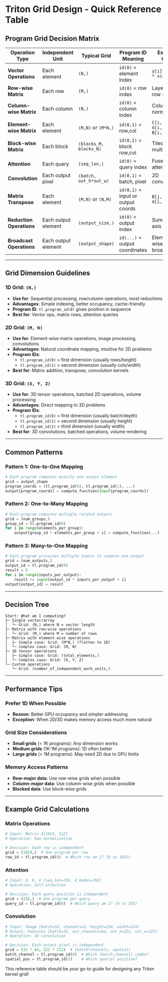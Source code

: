 # Triton Grid Design - Quick Reference Table

## **Program Grid Decision Matrix**

| **Operation Type** | **Independent Unit** | **Typical Grid** | **Program ID Meaning** | **Example Code** |
|---|---|---|---|---|
| **Vector Operations** | Each element | `(N,)` | `id(0)` = element index | `y[i] = x[i] * scale` |
| **Row-wise Matrix** | Each row | `(M,)` | `id(0)` = row index | Layer norm, row softmax |
| **Column-wise Matrix** | Each column | `(N,)` | `id(0)` = column index | Column normalization |
| **Element-wise Matrix** | Each element | `(M,N)` or `(M*N,)` | `id(0,1)` = row,col | `C[i,j] = A[i,j] + B[i,j]` |
| **Block-wise Matrix** | Each block | `(blocks_M, blocks_N)` | `id(0,1)` = block row,col | Tiled matrix multiply |
| **Attention** | Each query | `(seq_len,)` | `id(0)` = query index | Fused attention |
| **Convolution** | Each output pixel | `(batch, out_h*out_w)` | `id(0,1)` = batch, pixel | 2D convolution |
| **Matrix Transpose** | Each element | `(M,N)` or `(N,M)` | `id(0,1)` = input or output coords | `B[j,i] = A[i,j]` |
| **Reduction Operations** | Each output element | `(output_size,)` | `id(0)` = output index | Sum along axis |
| **Broadcast Operations** | Each output element | `(output_shape)` | `id(...)` = output coordinates | Element-wise with broadcasting |

---

## **Grid Dimension Guidelines**

### **1D Grid: `(N,)`**
- **Use for**: Sequential processing, row/column operations, most reductions
- **Advantages**: Simple indexing, better occupancy, cache-friendly
- **Program ID**: `tl.program_id(0)` gives position in sequence
- **Best for**: Vector ops, matrix rows, attention queries

### **2D Grid: `(M, N)`**
- **Use for**: Element-wise matrix operations, image processing, convolutions
- **Advantages**: Natural coordinate mapping, intuitive for 2D problems
- **Program IDs**: 
  - `tl.program_id(0)` = first dimension (usually rows/height)
  - `tl.program_id(1)` = second dimension (usually cols/width)
- **Best for**: Matrix addition, transpose, convolution kernels

### **3D Grid: `(X, Y, Z)`**
- **Use for**: 3D tensor operations, batched 2D operations, volume processing
- **Advantages**: Direct mapping to 3D problems
- **Program IDs**:
  - `tl.program_id(0)` = first dimension (usually batch/depth)
  - `tl.program_id(1)` = second dimension (usually height)
  - `tl.program_id(2)` = third dimension (usually width)
- **Best for**: 3D convolutions, batched operations, volume rendering

---

## **Common Patterns**

### **Pattern 1: One-to-One Mapping**
```python
# Each program computes exactly one output element
grid = output_shape
program_coords = (tl.program_id(0), tl.program_id(1), ...)
output[program_coords] = compute_function(input[program_coords])
```

### **Pattern 2: One-to-Many Mapping**  
```python
# Each program computes multiple related outputs
grid = (num_groups,)
group_id = tl.program_id(0)
for i in range(elements_per_group):
    output[group_id * elements_per_group + i] = compute_function(...)
```

### **Pattern 3: Many-to-One Mapping**
```python
# Each program processes multiple inputs to compute one output
grid = (num_outputs,)
output_id = tl.program_id(0)
result = 0
for i in range(inputs_per_output):
    result += input[output_id * inputs_per_output + i]
output[output_id] = result
```

---

## **Decision Tree**

```
Start: What am I computing?
├─ Single vector/array
│  └─ Grid: (N,) where N = vector length
├─ Matrix with row-wise operations
│  └─ Grid: (M,) where M = number of rows
├─ Matrix with element-wise operations
│  ├─ Simple case: Grid: (M*N,) (flatten to 1D)
│  └─ Complex case: Grid: (M, N)
├─ 3D tensor operations
│  ├─ Simple case: Grid: (total_elements,)
│  └─ Complex case: Grid: (X, Y, Z)
└─ Custom operations
   └─ Grid: (number_of_independent_work_units,)
```

---

## **Performance Tips**

### **Prefer 1D When Possible**
- **Reason**: Better GPU occupancy and simpler addressing
- **Exception**: When 2D/3D makes memory access much more natural

### **Grid Size Considerations**
- **Small grids** (< 1K programs): Any dimension works
- **Medium grids** (1K-1M programs): 1D often better
- **Large grids** (> 1M programs): May need 2D due to GPU limits

### **Memory Access Patterns**
- **Row-major data**: Use row-wise grids when possible
- **Column-major data**: Use column-wise grids when possible
- **Blocked data**: Use block-wise grids

---

## **Example Grid Calculations**

### **Matrix Operations**
```python
# Input: Matrix A[1024, 512]
# Operation: Row normalization

# Decision: Each row is independent
grid = (1024,)  # One program per row
row_id = tl.program_id(0)  # Which row am I? (0 to 1023)
```

### **Attention**
```python
# Input: Q, K, V [seq_len=256, d_model=768]
# Operation: Self-attention

# Decision: Each query position is independent  
grid = (256,)  # One program per query
query_id = tl.program_id(0)  # Which query am I? (0 to 255)
```

### **Convolution**
```python
# Input: Image [batch=32, channels=3, height=224, width=224]
# Output: Features [batch=32, out_channels=64, out_h=222, out_w=222]
# Operation: 2D convolution

# Decision: Each output pixel is independent
grid = (32 * 64, 222 * 222)  # (batch*channels, spatial)
batch_channel = tl.program_id(0)  # Which (batch,channel) combo?
spatial_pos = tl.program_id(1)    # Which spatial position?
```

This reference table should be your go-to guide for designing any Triton kernel grid!
